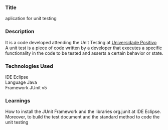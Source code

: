 ### __Title__ 

aplication for unit testing

### __Description__

It is a code developed attending the Unit Testing at [Universidade Positivo](https://www.up.edu.br/institucional) </br>
A unit test is a piece of code written by a developer that executes a specific functionality in the code to be tested and asserts a certain behavior or state. </br>

### __Technologies Used__

IDE Eclipse </br>
Language Java</br>
Framework JUnit v5

### __Learnings__

How to install the JUnit Framework and the libraries org.junit at IDE Eclipse. Moreover, to build the test document and the standard method to code the unit testing
